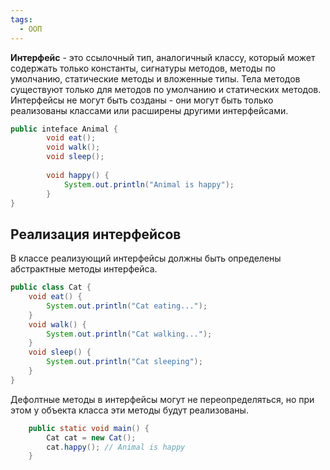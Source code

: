 ```yaml
---
tags:
  - ООП
---
```



**Интерфейс** - это ссылочный тип, аналогичный классу, который может содержать только константы, сигнатуры методов, методы по умолчанию, статические методы и вложенные типы. Тела методов существуют только для методов по умолчанию и статических методов. 
Интерфейсы не могут быть созданы - они могут быть только реализованы классами или расширены другими интерфейсами. 

```java 
public inteface Animal {
		void eat();
		void walk();
		void sleep();
		
		void happy() {
			System.out.println("Animal is happy");
		}
}
```

## Реализация интерфейсов

В классе реализующий интерфейсы должны быть определены абстрактные методы интерфейса.
```java
public class Cat {
	void eat() {
		System.out.println("Cat eating...");
	}
	void walk() {
		System.out.println("Cat walking...");
	}
	void sleep() {
		System.out.println("Cat sleeping");
	}
}
```
Дефолтные методы в интерфейсы могут не переопределяться, но при этом у объекта класса эти методы будут реализованы.
```java 
	public static void main() {
		Cat cat = new Cat();
		cat.happy(); // Animal is happy
	}
```
